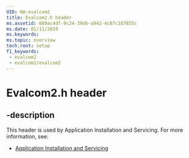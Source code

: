 ```yaml
---
UID: NA:evalcom2
title: Evalcom2.h header
ms.assetid: 689ac4df-9c24-39d6-a942-4c07c167855c
ms.date: 01/11/2019
ms.keywords: 
ms.topic: overview
tech.root: setup
f1_keywords:
 - evalcom2
 - evalcom2/evalcom2
---
```


# Evalcom2.h header


## -description

This header is used by Application Installation and Servicing. For more information, see:

- [Application Installation and Servicing](../_setup/index.md)


